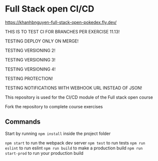 # Full Stack open CI/CD

https://khanhbnguyen-full-stack-open-pokedex.fly.dev/

THIS IS TO TEST CI FOR BRANCHES PER EXERCISE 11.13!

TESTING DEPLOY ONLY ON MERGE!

TESTING VERSIONING 2!

TESTING VERSIONING 3!

TESTING VERSIONING 4!

TESTING PROTECTION!

TESTING NOTIFICATIONS WITH WEBHOOK URL INSTEAD OF JSON!

This repository is used for the CI/CD module of the Full stack open course

Fork the repository to complete course exercises

## Commands

Start by running `npm install` inside the project folder

`npm start` to run the webpack dev server
`npm test` to run tests
`npm run eslint` to run eslint
`npm run build` to make a production build
`npm run start-prod` to run your production build
